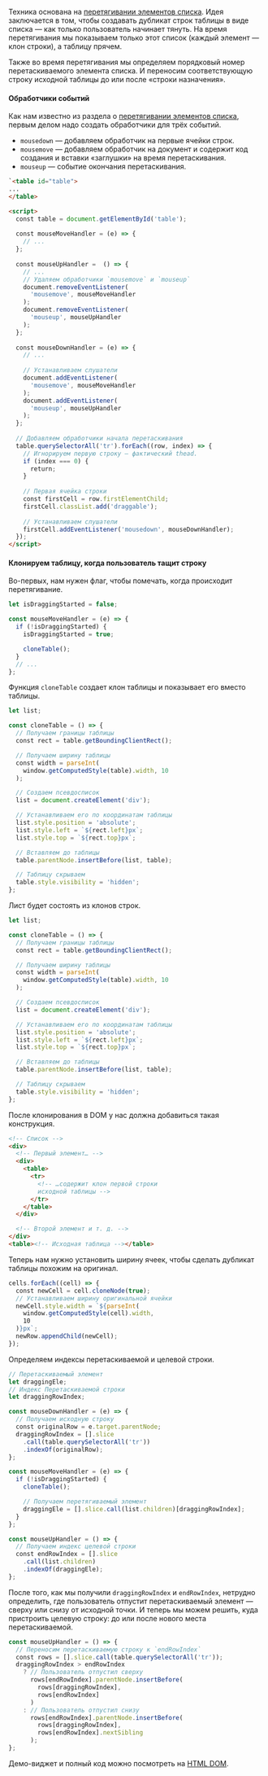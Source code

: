 Техника основана на [перетягивании элементов списка](#topic-dnd-li). Идея заключается в том, чтобы создавать дубликат строк таблицы в виде списка — как только пользователь начинает тянуть. На время перетягивания мы показываем только этот список (каждый элемент — клон строки), а таблицу прячем.

Также во время перетягивания мы определяем порядковый номер перетаскиваемого элемента списка. И переносим соответствующую строку исходной таблицы до или после «строки назначения».

#### Обработчики событий

Как нам известно из раздела о [перетягивании элементов списка](#topic-dnd-li), первым делом надо создать обработчики для трёх событий.

- `mousedown` — добавляем обработчик на первые ячейки строк.
- `mousemove` — добавляем обработчик на документ и содержит код создания и вставки «заглушки» на время перетаскивания.
- `mouseup` — событие окончания перетаскивания.

```html
`<table id="table">
...
</table>

<script>
  const table = document.getElementById('table');
  
  const mouseMoveHandler = (e) => {
    // ...
  };
  
  const mouseUpHandler =  () => {
    // ...
    // Удаляем обработчики `mousemove` и `mouseup`
    document.removeEventListener(
      'mousemove', mouseMoveHandler
    );
    document.removeEventListener(
      'mouseup', mouseUpHandler
    );
  };
  
  const mouseDownHandler = (e) => {
    // ...
  
    // Устанавливаем слушатели
    document.addEventListener(
      'mousemove', mouseMoveHandler
    );
    document.addEventListener(
      'mouseup', mouseUpHandler
    );
  };
  
  // Добавляем обработчики начала перетаскивания
  table.querySelectorAll('tr').forEach((row, index) => {
    // Игнорируем первую строку — фактический thead.
    if (index === 0) {
      return;
    }
  
    // Первая ячейка строки
    const firstCell = row.firstElementChild;
    firstCell.classList.add('draggable');
  
    // Устанавливаем слушатели
    firstCell.addEventListener('mousedown', mouseDownHandler);
  });
</script>
```

#### Клонируем таблицу, когда пользователь тащит строку

Во-первых, нам нужен флаг, чтобы помечать, когда происходит перетягивание.

```javascript
let isDraggingStarted = false;

const mouseMoveHandler = (e) => {
  if (!isDraggingStarted) {
    isDraggingStarted = true;

    cloneTable();
  }
  // ...
};
```

Функция `cloneTable` создает клон таблицы и показывает его вместо таблицы.

```javascript
let list;

const cloneTable = () => {
  // Получаем границы таблицы
  const rect = table.getBoundingClientRect();

  // Получаем ширину таблицы
  const width = parseInt(
    window.getComputedStyle(table).width, 10
  );

  // Создаем псевдосписок
  list = document.createElement('div');

  // Устанавливаем его по координатам таблицы
  list.style.position = 'absolute';
  list.style.left = `${rect.left}px`;
  list.style.top = `${rect.top}px`;

  // Вставляем до таблицы
  table.parentNode.insertBefore(list, table);

  // Таблицу скрываем
  table.style.visibility = 'hidden';
};
```

Лист будет состоять из клонов строк.

```javascript
let list;

const cloneTable = () => {
  // Получаем границы таблицы
  const rect = table.getBoundingClientRect();

  // Получаем ширину таблицы
  const width = parseInt(
    window.getComputedStyle(table).width, 10
  );

  // Создаем псевдосписок
  list = document.createElement('div');

  // Устанавливаем его по координатам таблицы
  list.style.position = 'absolute';
  list.style.left = `${rect.left}px`;
  list.style.top = `${rect.top}px`;

  // Вставляем до таблицы
  table.parentNode.insertBefore(list, table);

  // Таблицу скрываем
  table.style.visibility = 'hidden';
};
```

После клонирования в DOM у нас должна добавиться такая конструкция.

```html
<!-- Список -->
<div>
  <!-- Первый элемент… -->
  <div>
    <table>
      <tr>
        <!-- …содержит клон первой строки
        исходной таблицы -->
      </tr>
    </table>
  </div>

  <!-- Второй элемент и т. д. -->
</div>
<table><!-- Исходная таблица --></table>
```

Теперь нам нужно установить ширину ячеек, чтобы сделать дубликат таблицы похожим на оригинал.

```javascript
cells.forEach((cell) => {
  const newCell = cell.cloneNode(true);
  // Устанавливаем ширину оригинальной ячейки
  newCell.style.width = `${parseInt(
    window.getComputedStyle(cell).width,
    10
  )}px`;
  newRow.appendChild(newCell);
});
```

Определяем индексы перетаскиваемой и целевой строки.

```javascript
// Перетаскиваемый элемент
let draggingEle;
// Индекс Перетаскиваемой строки
let draggingRowIndex;

const mouseDownHandler = (e) => {
  // Получаем исходную строку
  const originalRow = e.target.parentNode;
  draggingRowIndex = [].slice
    .call(table.querySelectorAll('tr'))
    .indexOf(originalRow);
};

const mouseMoveHandler = (e) => {
  if (!isDraggingStarted) {
    cloneTable();

    // Получаем перетягиваемый элемент
    draggingEle = [].slice.call(list.children)[draggingRowIndex];
  }
};

const mouseUpHandler = () => {
  // Получаем индекс целевой строки
  const endRowIndex = [].slice
    .call(list.children)
    .indexOf(draggingEle);
};
```

После того, как мы получили `draggingRowIndex` и `endRowIndex`, нетрудно определить, где пользователь отпустит перетаскиваемый элемент — сверху или снизу от исходной точки. И теперь мы можем решить, куда пристроить целевую строку: до или после нового места перетаскиваемой.

```javascript
const mouseUpHandler = () => {
  // Переносим перетаскиваемую строку к `endRowIndex`
  const rows = [].slice.call(table.querySelectorAll('tr'));
  draggingRowIndex > endRowIndex
    ? // Пользователь отпустил сверху
      rows[endRowIndex].parentNode.insertBefore(
        rows[draggingRowIndex],
        rows[endRowIndex]
      )
    : // Пользователь отпустил снизу
      rows[endRowIndex].parentNode.insertBefore(
        rows[draggingRowIndex],
        rows[endRowIndex].nextSibling
      );
};
```

Демо-виджет и полный код можно посмотреть на [HTML DOM](https://htmldom.dev/drag-and-drop-table-row/).
